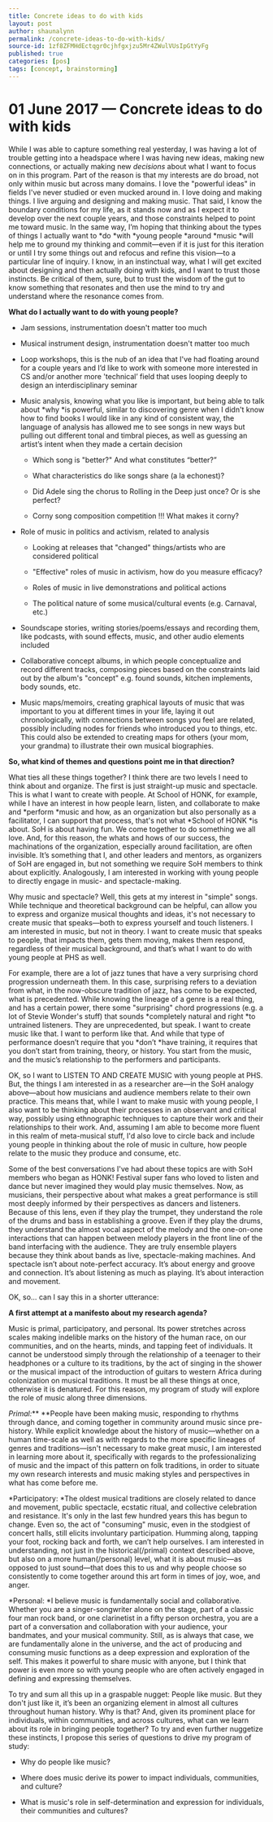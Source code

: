 ```yaml
---
title: Concrete ideas to do with kids
layout: post
author: shaunalynn
permalink: /concrete-ideas-to-do-with-kids/
source-id: 1zf8ZFMHdEctqgr0cjhfgxjzu5Mr4ZWulVUsIpGtYyFg
published: true
categories: [pos]
tags: [concept, brainstorming]
---
```


# 01 June 2017 — Concrete ideas to do with kids

While I was able to capture something real yesterday, I was having a lot of trouble getting into a headspace where I was having new ideas, making new connections, or actually making new *decisions* about what I want to focus on in this program. Part of the reason is that my interests are do broad, not only within music but across many domains. I love the "powerful ideas" in fields I've never studied or even mucked around in. I love doing and making things. I live arguing and designing and making music. That said, I know the boundary conditions for my life, as it stands now and as I expect it to develop over the next couple years, and those constraints helped to point me toward music. In the same way, I’m hoping that thinking about the types of things I actually want to *do *with *young people *around *music *will help me to ground my thinking and commit—even if it is just for this iteration or until I try some things out and refocus and refine this vision—to a particular line of inquiry. I know, in an instinctual way, what I will get excited about designing and then actually doing with kids, and I want to trust those instincts. Be critical of them, sure, but to trust the wisdom of the gut to know something that resonates and then use the mind to try and understand where the resonance comes from.

**What do I actually want to do with young people?**

* Jam sessions, instrumentation doesn't matter too much

* Musical instrument design, instrumentation doesn't matter too much

* Loop workshops, this is the nub of an idea that I've had floating around for a couple years and I’d like to work with someone more interested in CS and/or another more 'technical’ field that uses looping deeply to design an interdisciplinary seminar

* Music analysis, knowing what you like is important, but being able to talk about *why *is powerful, similar to discovering genre when I didn't know how to find books I would like in any kind of consistent way, the language of analysis has allowed me to see songs in new ways but pulling out different tonal and timbral pieces‚ as well as guessing an artist’s intent when they made a certain decision

    * Which song is "better?" And what constitutes “better?”

    * What characteristics do like songs share (a la echonest)?

    * Did Adele sing the chorus to Rolling in the Deep just once? Or is she perfect?

    * Corny song composition competition !!! What makes it corny?

* Role of music in politics and activism, related to analysis

    * Looking at releases that "changed" things/artists who are considered political

    * "Effective" roles of music in activism, how do you measure efficacy?

    * Roles of music in live demonstrations and political actions 

    * The political nature of some musical/cultural events (e.g. Carnaval, etc.) 

* Soundscape stories, writing stories/poems/essays and recording them, like podcasts, with sound effects, music, and other audio elements included

* Collaborative concept albums, in which people conceptualize and record different tracks, composing pieces based on the constraints laid out by the album's "concept" e.g. found sounds, kitchen implements, body sounds, etc.

* Music maps/memoirs, creating graphical layouts of music that was important to you at different times in your life, laying it out chronologically, with connections between songs you feel are related, possibly including nodes for friends who introduced you to things, etc. This could also be extended to creating maps for others (your mom, your grandma) to illustrate their own musical biographies.

**So, what kind of themes and questions point me in that direction?**

What ties all these things together? I think there are two levels I need to think about and organize. The first is just straight-up music and spectacle. This is what I want to create with people. At School of HONK, for example, while I have an interest in how people learn, listen, and collaborate to make and *perform *music and how, as an organization but also personally as a facilitator, I can support that process, that's not what *School of HONK *is about. SoH is about having fun. We come together to do something we all love. And, for this reason, the whats and hows of our success, the machinations of the organization, especially around facilitation, are often invisible. It’s something that I, and other leaders and mentors, as organizers of SoH are engaged in, but not something we require SoH members to think about explicitly. Analogously, I am interested in working with young people to directly engage in music- and spectacle-making.

Why music and spectacle? Well, this gets at my interest in "simple" songs. While technique and theoretical background can be helpful, can allow you to express and organize musical thoughts and ideas, it's not necessary to create music that speaks—both to express yourself and touch listeners. I am interested in music, but not in theory. I want to create music that speaks to people, that impacts them, gets them moving, makes them respond, regardless of their musical background, and that’s what I want to do with young people at PHS as well. 

For example, there are a lot of jazz tunes that have a very surprising chord progression underneath them. In this case, surprising refers to a deviation from what, in the now-obscure tradition of jazz, has come to be expected, what is precedented. While knowing the lineage of a genre is a real thing, and has a certain power, there some "surprising" chord progressions (e.g. a lot of Stevie Wonder's stuff) that sounds *completely natural and right *to untrained listeners. They are unprecedented, but speak. I want to create music like that. I want to perform like that. And while that type of performance doesn’t require that you *don’t *have training, it requires that you don’t start from training, theory, or history. You start from the music, and the music’s relationship to the performers and participants.

OK, so I want to LISTEN TO AND CREATE MUSIC with young people at PHS. But, the things I am interested in as a researcher are—in the SoH analogy above—about how musicians and audience members relate to their own practice. This means that, while I want to make music with young people, I also want to be thinking about their processes in an observant and critical way, possibly using ethnographic techniques to capture their work and their relationships to their work. And, assuming I am able to become more fluent in this realm of meta-musical stuff, I'd also love to circle back and include young people in thinking about the role of music in culture, how people relate to the music they produce and consume, etc. 

Some of the best conversations I've had about these topics are with SoH members who began as HONK! Festival super fans who loved to listen and dance but never imagined they would play music themselves. Now, as musicians, their perspective about what makes a great performance is still most deeply informed by their perspectives as dancers and listeners. Because of this lens, even if they play the trumpet, they understand the role of the drums and bass in establishing a groove. Even if they play the drums, they understand the almost vocal aspect of the melody and the one-on-one interactions that can happen between melody players in the front line of the band interfacing with the audience. They are truly ensemble players because they think about bands as live, spectacle-making machines. And spectacle isn’t about note-perfect accuracy. It’s about energy and groove and connection. It’s about listening as much as playing. It’s about interaction and movement.

OK, so… can I say this in a shorter utterance: 

**A first attempt at a manifesto about my research agenda?**

Music is primal, participatory, and personal. Its power stretches across scales making indelible marks on the history of the human race, on our communities, and on the hearts, minds, and tapping feet of individuals. It cannot be understood simply through the relationship of a teenager to their headphones or a culture to its traditions, by the act of singing in the shower or the musical impact of the introduction of guitars to western Africa during colonization on musical traditions. It must be all these things at once, otherwise it is denatured. For this reason, my program of study will explore the role of music along three dimensions.

*Primal:*** **People have been making music, responding to rhythms through dance, and coming together in community around music since pre-history. While explicit knowledge about the history of music—whether on a human time-scale as well as with regards to the more specific lineages of genres and traditions—isn't necessary to make great music, I am interested in learning more about it, specifically with regards to the professionalizing of music and the impact of this pattern on folk traditions, in order to situate my own research interests and music making styles and perspectives in what has come before me. 

*Participatory: *The oldest musical traditions are closely related to dance and movement, public spectacle, ecstatic ritual, and collective celebration and resistance. It's only in the last few hundred years this has begun to change. Even so, the act of "consuming" music, even in the stodgiest of concert halls, still elicits involuntary participation. Humming along, tapping your foot, rocking back and forth, we can’t help ourselves. I am interested in understanding, not just in the historical(/primal) context described above, but also on a more human(/personal) level, what it is about music—as opposed to just sound—that does this to us and why people choose so consistently to come together around this art form in times of joy, woe, and anger.

*Personal: *I believe music is fundamentally social and collaborative. Whether you are a singer-songwriter alone on the stage, part of a classic four man rock band, or one clarinetist in a fifty person orchestra, you are a part of a conversation and collaboration with your audience, your bandmates, and your musical community. Still, as is always that case, we are fundamentally alone in the universe, and the act of producing and consuming music functions as a deep expression and exploration of the self. This makes it powerful to share music with anyone, but I think that power is even more so with young people who are often actively engaged in defining  and expressing themselves.

To try and sum all this up in a graspable nugget: People like music. But they don't just like it, it’s been an organizing element in almost all cultures throughout human history. Why is that? And, given its prominent place for individuals, within communities, and across cultures, what can we learn about its role in bringing people together? To try and even further nuggetize these instincts, I propose this series of questions to drive my program of study:

* Why do people like music?

* Where does music derive its power to impact individuals, communities, and culture?

* What is music's role in self-determination and expression for individuals, their communities and cultures? 